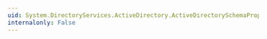 ```yaml
---
uid: System.DirectoryServices.ActiveDirectory.ActiveDirectorySchemaPropertyCollection.OnClearComplete
internalonly: False
---
```

